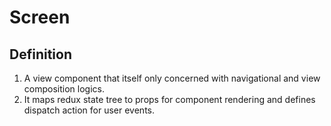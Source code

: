 # Screen

## Definition

1. A view component that itself only concerned with navigational and view composition logics.
2. It maps redux state tree to props for component rendering and defines dispatch action for user events.
